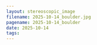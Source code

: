 ```yaml
---
layout: stereoscopic_image
filename: 2025-10-14_boulder.jpg
pagename: 2025-10-14_boulder
date: 2025-10-14
tags:
---
```

